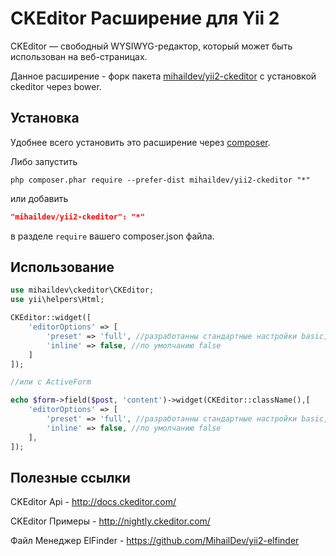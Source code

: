CKEditor Расширение для Yii 2
===========================

CKEditor — свободный WYSIWYG-редактор, который может быть использован на веб-страницах.

Данное расширение - форк пакета [mihaildev/yii2-ckeditor](https://github.com/MihailDev/yii2-ckeditor) с установкой ckeditor через bower.

## Установка

Удобнее всего установить это расширение через [composer](http://getcomposer.org/download/).

Либо запустить

```
php composer.phar require --prefer-dist mihaildev/yii2-ckeditor "*"
```

или добавить

```json
"mihaildev/yii2-ckeditor": "*"
```

в разделе `require` вашего composer.json файла.

## Использование

```php
use mihaildev\ckeditor\CKEditor;
use yii\helpers\Html;

CKEditor::widget([
    'editorOptions' => [
        'preset' => 'full', //разработанны стандартные настройки basic, standard, full данную возможность не обязательно использовать
        'inline' => false, //по умолчанию false
    ]
]);

//или c ActiveForm

echo $form->field($post, 'content')->widget(CKEditor::className(),[
    'editorOptions' => [
        'preset' => 'full', //разработанны стандартные настройки basic, standard, full данную возможность не обязательно использовать
        'inline' => false, //по умолчанию false
    ],
]);
```

## Полезные ссылки

CKEditor Api - http://docs.ckeditor.com/

CKEditor Примеры - http://nightly.ckeditor.com/

Файл Менеджер ElFinder - https://github.com/MihailDev/yii2-elfinder